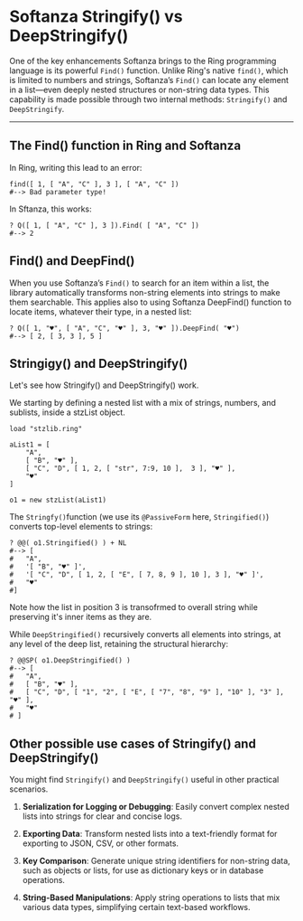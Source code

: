 # Softanza Stringify() vs DeepStringify()

One of the key enhancements Softanza brings to the Ring programming language is its powerful `Find()` function. Unlike Ring's native `find()`, which is limited to numbers and strings, Softanza’s `Find()` can locate any element in a list—even deeply nested structures or non-string data types. This capability is made possible through two internal methods: `Stringify()` and `DeepStringify`.

---

## The Find() function in Ring and Softanza

In Ring, writing this lead to an error:

```ring
find([ 1, [ "A", "C" ], 3 ], [ "A", "C" ])
#--> Bad parameter type!
```

In Sftanza, this works:

```ring
? Q([ 1, [ "A", "C" ], 3 ]).Find( [ "A", "C" ])
#--> 2
```

## Find() and DeepFind()

When you use Softanza’s `Find()` to search for an item within a list, the library automatically transforms non-string elements into strings to make them searchable. This applies also to using Softanza DeepFind() function to locate items, whatever their type, in a nested list:

```ring
? Q([ 1, "♥", [ "A", "C", "♥" ], 3, "♥" ]).DeepFind( "♥")
#--> [ 2, [ 3, 3 ], 5 ]
```

## Stringigy() and DeepStringify()

Let's see how Stringify() and DeepStringify() work.

We starting by defining a nested list with a mix of strings, numbers, and sublists, inside a stzList object.

```ring
load "stzlib.ring"

aList1 = [
	"A",
	[ "B", "♥" ],
	[ "C", "D", [ 1, 2, [ "str", 7:9, 10 ],  3 ], "♥" ],
	"♥"
]

o1 = new stzList(aList1)
```

The `Stringfy()`function (we use its `@PassiveForm` here, `Stringified()`) converts top-level elements to strings:

```
? @@( o1.Stringified() ) + NL
#--> [
#	"A",
#	'[ "B", "♥" ]',
#	'[ "C", "D", [ 1, 2, [ "E", [ 7, 8, 9 ], 10 ], 3 ], "♥" ]',
#	"♥"
#]
```

Note how the list in position 3 is transofrmed to overall string while preserving it's inner items as they are.

While `DeepStringified()` recursively converts all elements into strings, at any level of the deep list, retaining the structural hierarchy:

```ring
? @@SP( o1.DeepStringified() )
#--> [
#	"A",
#	[ "B", "♥" ],
#	[ "C", "D", [ "1", "2", [ "E", [ "7", "8", "9" ], "10" ], "3" ], "♥" ],
#	"♥"
# ]
```

## Other possible use cases of Stringify() and DeepStringify()

You might find `Stringify()` and `DeepStringify()` useful in other practical scenarios.

1. **Serialization for Logging or Debugging**: Easily convert complex nested lists into strings for clear and concise logs.

2. **Exporting Data**: Transform nested lists into a text-friendly format for exporting to JSON, CSV, or other formats.

3. **Key Comparison**: Generate unique string identifiers for non-string data, such as objects or lists, for use as dictionary keys or in database operations.

4. **String-Based Manipulations**: Apply string operations to lists that mix various data types, simplifying certain text-based workflows.